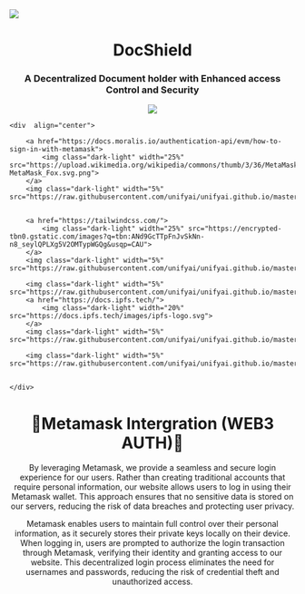 


 <img class="" src="https://i.imgur.com/ds79ycV.png">
   
   <h1 align="center">DocShield</h1>
   <h3 align="center">A Decentralized Document holder with Enhanced access Control and Security</h3>
    <div style="display: block;" align="center">
    <a href="https://docshield.vercel.app/">
        <img class="dark-light" src="https://raw.githubusercontent.com/unifyai/unifyai.github.io/master/img/externally_linked/website_button.svg">
    </a>
</div>


        
    <div  align="center">

        <a href="https://docs.moralis.io/authentication-api/evm/how-to-sign-in-with-metamask">
            <img class="dark-light" width="25%" src="https://upload.wikimedia.org/wikipedia/commons/thumb/3/36/MetaMask_Fox.svg/1200px-MetaMask_Fox.svg.png">
        </a>
        <img class="dark-light" width="5%" src="https://raw.githubusercontent.com/unifyai/unifyai.github.io/master/img/externally_linked/logos/supported/empty.png">
        
        
        <a href="https://tailwindcss.com/">
            <img class="dark-light" width="25%" src="https://encrypted-tbn0.gstatic.com/images?q=tbn:ANd9GcTTpFnJvSkNn-n8_seylQPLXg5V2OMTypWGQg&usqp=CAU">
        </a>
        <img class="dark-light" width="5%" src="https://raw.githubusercontent.com/unifyai/unifyai.github.io/master/img/externally_linked/logos/supported/empty.png">
        
        <img class="dark-light" width="5%" src="https://raw.githubusercontent.com/unifyai/unifyai.github.io/master/img/externally_linked/logos/supported/empty.png">
        <a href="https://docs.ipfs.tech/">
            <img class="dark-light" width="20%" src="https://docs.ipfs.tech/images/ipfs-logo.svg">
        </a>
        <img class="dark-light" width="5%" src="https://raw.githubusercontent.com/unifyai/unifyai.github.io/master/img/externally_linked/logos/supported/empty.png">
        
        <img class="dark-light" width="5%" src="https://raw.githubusercontent.com/unifyai/unifyai.github.io/master/img/externally_linked/logos/supported/empty.png">
        
      
    </div>
    


<div style ="display: block;" align ="center">
       <h1>🦊Metamask Intergration (WEB3 AUTH)🦊</h1>
       <p> By leveraging Metamask, we provide a seamless and secure login experience for our users. Rather than creating traditional accounts that require personal information, our website allows users to log in using their Metamask wallet. This approach ensures that no sensitive data is stored on our servers, reducing the risk of data breaches and protecting user privacy.

Metamask enables users to maintain full control over their personal information, as it securely stores their private keys locally on their device. When logging in, users are prompted to authorize the login transaction through Metamask, verifying their identity and granting access to our website. This decentralized login process eliminates the need for usernames and passwords, reducing the risk of credential theft and unauthorized access. </p>
      
<div>


